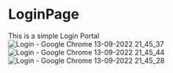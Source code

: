 # LoginPage
This is a simple Login Portal
![Login - Google Chrome 13-09-2022 21_45_37](https://user-images.githubusercontent.com/61619545/189953605-8e9e3b8a-897a-47f5-8390-4c849cf1c2df.png)
![Login - Google Chrome 13-09-2022 21_45_44](https://user-images.githubusercontent.com/61619545/189953619-99a5f5b2-3693-4222-abf2-97a5bcdfebc4.png)
![Login - Google Chrome 13-09-2022 21_45_28](https://user-images.githubusercontent.com/61619545/189953635-e3d26b4b-ae81-4962-a73f-b2be8efabeb7.png)
